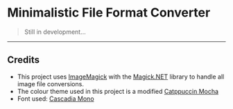 # Minimalistic File Format Converter #

> Still in development...

---

## Credits ##
- This project uses [ImageMagick](https://imagemagick.org) with the [Magick.NET](https://github.com/dlemstra/Magick.NET/tree/main) library to handle all image file conversions.
- The colour theme used in this project is a modified [Catppuccin Mocha](https://catppuccin.com/palette/)
- Font used: [Cascadia Mono](https://github.com/microsoft/cascadia-code)
